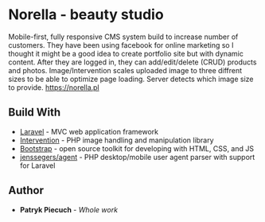 # Norella - beauty studio
Mobile-first, fully responsive CMS system build to increase number of customers. They have been using facebook for online marketing so I thought it might be a good idea to create portfolio site but with dynamic content. After they are logged in, they can add/edit/delete (CRUD) products and photos. Image/Intervention scales uploaded image to three diffrent sizes to be able to optimize page loading. Server detects which image size to provide. https://norella.pl
## Build With
* [Laravel](https://laravel.com/) - MVC web application framework
* [Intervention](http://image.intervention.io/) - PHP image handling and manipulation library
* [Bootstrap](https://getbootstrap.com/) - open source toolkit for developing with HTML, CSS, and JS
* [jenssegers/agent](https://github.com/jenssegers/agent) - PHP desktop/mobile user agent parser with support for Laravel
## Author
* **Patryk Piecuch** - *Whole work*
